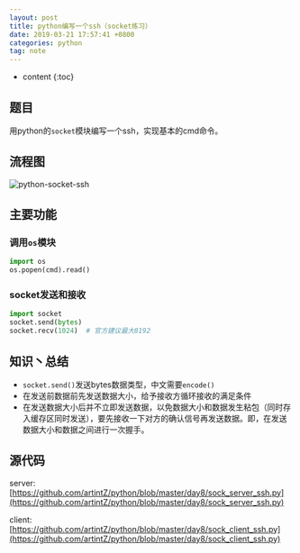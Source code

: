 ```yaml
---
layout: post
title: python编写一个ssh（socket练习）
date: 2019-03-21 17:57:41 +0800
categories: python
tag: note
---
```


* content
{:toc}


## 题目

用python的`socket`模块编写一个ssh，实现基本的cmd命令。

## 流程图

![python-socket-ssh](https://md-image-1258527510.cos.ap-shanghai.myqcloud.com/python-socket-ssh-9c3481f7-9380-4377-929c-b51178baf292.png)

## 主要功能

### 调用`os`模块

```py
import os
os.popen(cmd).read()
```

### socket发送和接收

```py
import socket
socket.send(bytes)
socket.recv(1024)  # 官方建议最大8192
```

## 知识丶总结

* `socket.send()`发送bytes数据类型，中文需要`encode()`
* 在发送前数据前先发送数据大小，给予接收方循环接收的满足条件
* 在发送数据大小后并不立即发送数据，以免数据大小和数据发生粘包（同时存入缓存区同时发送），要先接收一下对方的确认信号再发送数据。即，在发送数据大小和数据之间进行一次握手。

## 源代码

server: [https://github.com/artintZ/python/blob/master/day8/sock_server_ssh.py](https://github.com/artintZ/python/blob/master/day8/sock_server_ssh.py)

client: [https://github.com/artintZ/python/blob/master/day8/sock_client_ssh.py](https://github.com/artintZ/python/blob/master/day8/sock_client_ssh.py)